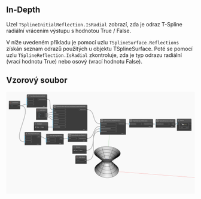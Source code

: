 ## In-Depth
Uzel `TSplineInitialReflection.IsRadial` zobrazí, zda je odraz T-Spline radiální vrácením výstupu s hodnotou True / False.

V níže uvedeném příkladu je pomocí uzlu `TSplineSurface.Reflections` získán seznam odrazů použitých u objektu TSplineSurface. Poté se pomocí uzlu `TSplineReflection.IsRadial` zkontroluje, zda je typ odrazu radiální (vrací hodnotu True) nebo osový (vrací hodnotu False).


## Vzorový soubor

![Example](./Autodesk.DesignScript.Geometry.TSpline.TSplineReflection.IsRadial_img.jpg)

